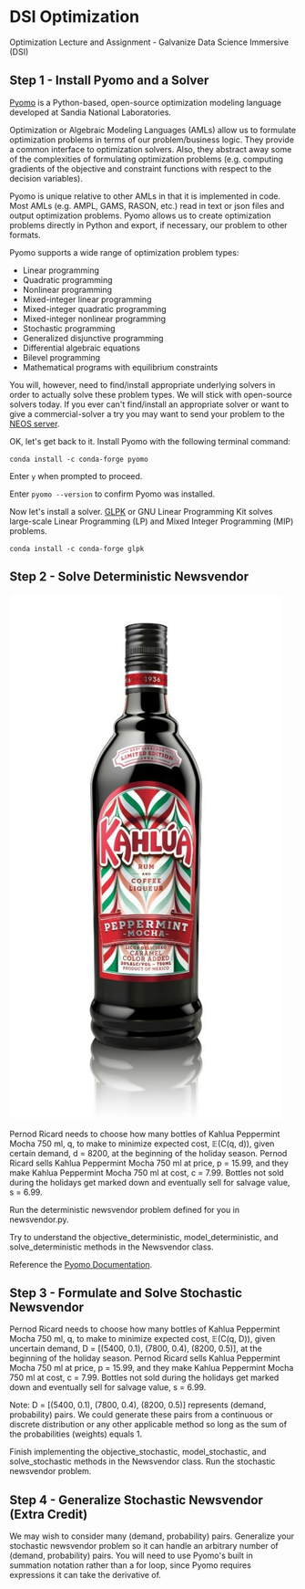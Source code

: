 # DSI Optimization
Optimization Lecture and Assignment - Galvanize Data Science Immersive (DSI)

## Step 1 - Install Pyomo and a Solver
[Pyomo](http://www.pyomo.org/) is a Python-based, open-source optimization modeling language developed at Sandia National Laboratories.

Optimization or Algebraic Modeling Languages (AMLs) allow us to formulate optimization problems in terms of our problem/business logic.  They provide a common interface to optimization solvers.  Also, they abstract away some of the complexities of formulating optimization problems (e.g. computing gradients of the objective and constraint functions with respect to the decision variables).

Pyomo is unique relative to other AMLs in that it is implemented in code.  Most AMLs (e.g. AMPL, GAMS, RASON, etc.) read in text or json files and output optimization problems.  Pyomo allows us to create optimization problems directly in Python and export, if necessary, our problem to other formats.

Pyomo supports a wide range of optimization problem types:

* Linear programming
* Quadratic programming
* Nonlinear programming
* Mixed-integer linear programming
* Mixed-integer quadratic programming
* Mixed-integer nonlinear programming
* Stochastic programming
* Generalized disjunctive programming
* Differential algebraic equations
* Bilevel programming
* Mathematical programs with equilibrium constraints

You will, however, need to find/install appropriate underlying solvers in order to actually solve these problem types. We will stick with open-source solvers today. If you ever can't find/install an appropriate solver or want to give a commercial-solver a try you may want to send your problem to the [NEOS server](https://neos-server.org/neos/).

OK, let's get back to it. Install Pyomo with the following terminal command:

```
conda install -c conda-forge pyomo
```

Enter ```y``` when prompted to proceed.

Enter ```pyomo --version``` to confirm Pyomo was installed.

Now let's install a solver. [GLPK](https://www.gnu.org/software/glpk/) or GNU Linear Programming Kit solves large-scale Linear Programming (LP) and Mixed Integer Programming (MIP) problems.

```
conda install -c conda-forge glpk
```

## Step 2 - Solve Deterministic Newsvendor

![](img/kahlua-peppermint-mocha.jpg)

Pernod Ricard needs to choose how many bottles of Kahlua Peppermint Mocha 750 ml, q, to make to minimize expected cost, 𝔼(C(q, d)), given certain demand, d = 8200, at the beginning of the holiday season.  Pernod Ricard sells Kahlua Peppermint Mocha 750 ml at price, p = 15.99, and they make Kahlua Peppermint Mocha 750 ml at cost, c = 7.99.  Bottles not sold during the holidays get marked down and eventually sell for salvage value, s = 6.99.

Run the deterministic newsvendor problem defined for you in newsvendor.py.

Try to understand the objective_deterministic, model_deterministic, and solve_deterministic methods in the Newsvendor class. 

Reference the [Pyomo Documentation](http://www.pyomo.org/documentation/).

## Step 3 - Formulate and Solve Stochastic Newsvendor

Pernod Ricard needs to choose how many bottles of Kahlua Peppermint Mocha 750 ml, q, to make to minimize expected cost, 𝔼(C(q, D)), given uncertain demand, D = [(5400, 0.1), (7800, 0.4), (8200, 0.5)], at the beginning of the holiday season.  Pernod Ricard sells Kahlua Peppermint Mocha 750 ml at price, p = 15.99, and they make Kahlua Peppermint Mocha 750 ml at cost, c = 7.99.  Bottles not sold during the holidays get marked down and eventually sell for salvage value, s = 6.99.

Note: D = [(5400, 0.1), (7800, 0.4), (8200, 0.5)] represents (demand, probability) pairs. We could generate these pairs from a continuous or discrete distribution or any other applicable method so long as the sum of the probabilities (weights) equals 1.   

Finish implementing the objective_stochastic, model_stochastic, and solve_stochastic methods in the Newsvendor class.  Run the stochastic newsvendor problem.

## Step 4 - Generalize Stochastic Newsvendor (Extra Credit)

We may wish to consider many (demand, probability) pairs. Generalize your stochastic newsvendor problem so it can handle an arbitrary number of (demand, probability) pairs. You will need to use Pyomo's built in summation notation rather than a for loop, since Pyomo requires expressions it can take the derivative of. 



